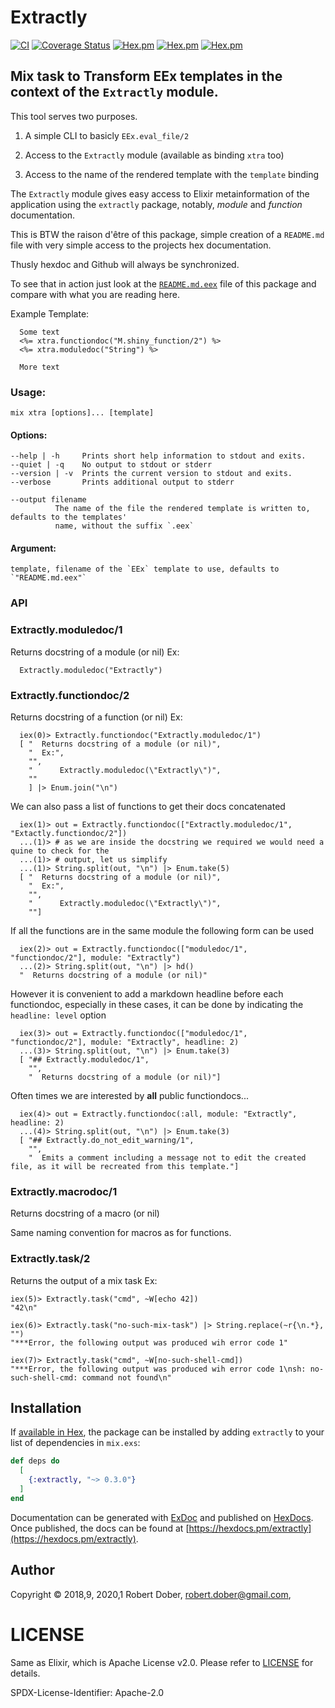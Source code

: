 # Extractly

<!--
DO NOT EDIT THIS FILE
It has been generated from the template `README.md.eex` by Extractly (https://github.com/RobertDober/extractly.git)
and any changes you make in this file will most likely be lost
-->

[![CI](https://github.com/RobertDober/extractly/workflows/CI/badge.svg)](https://github.com/RobertDober/extractly/workflows/ci.yml)
[![Coverage Status](https://coveralls.io/repos/github/RobertDober/extractly/badge.svg?branch=master)](https://coveralls.io/github/RobertDober/extractly?branch=master)
[![Hex.pm](https://img.shields.io/hexpm/v/extractly.svg)](https://hex.pm/packages/extractly)
[![Hex.pm](https://img.shields.io/hexpm/dw/extractly.svg)](https://hex.pm/packages/extractly)
[![Hex.pm](https://img.shields.io/hexpm/dt/extractly.svg)](https://hex.pm/packages/extractly)



##  Mix task to Transform EEx templates in the context of the `Extractly` module.

  This tool serves two purposes.

  1. A simple CLI to basicly `EEx.eval_file/2`

  1. Access to the `Extractly` module (available as binding `xtra` too)

  1. Access to the name of the rendered template with the `template` binding

  The `Extractly` module gives easy access to Elixir metainformation of the application using
  the `extractly` package, notably, _module_  and _function_ documentation.

  This is BTW the raison d'être of this package, simple creation of a `README.md` file with very simple
  access to the projects hex documentation.

  Thusly hexdoc and Github will always be synchronized.

  To see that in action just look at the [`README.md.eex`](README.md.eex) file of this package and compare
  with what you are reading here.


  Example Template:

      Some text
      <%= xtra.functiondoc("M.shiny_function/2") %>
      <%= xtra.moduledoc("String") %>

      More text


### Usage:

    mix xtra [options]... [template]

#### Options:

    --help | -h     Prints short help information to stdout and exits.
    --quiet | -q    No output to stdout or stderr
    --version | -v  Prints the current version to stdout and exits.
    --verbose       Prints additional output to stderr

    --output filename
              The name of the file the rendered template is written to, defaults to the templates'
              name, without the suffix `.eex`

#### Argument:

    template, filename of the `EEx` template to use, defaults to `"README.md.eex"`




### API

### Extractly.moduledoc/1

  Returns docstring of a module (or nil)
  Ex:

      Extractly.moduledoc("Extractly")
### Extractly.functiondoc/2

  Returns docstring of a function (or nil)
  Ex:

      iex(0)> Extractly.functiondoc("Extractly.moduledoc/1")
      [ "  Returns docstring of a module (or nil)",
        "  Ex:",
        "", 
        "      Extractly.moduledoc(\"Extractly\")",
        ""
        ] |> Enum.join("\n")

  We can also pass a list of functions to get their docs concatenated

      iex(1)> out = Extractly.functiondoc(["Extractly.moduledoc/1", "Extactly.functiondoc/2"])
      ...(1)> # as we are inside the docstring we required we would need a quine to check for the
      ...(1)> # output, let us simplify
      ...(1)> String.split(out, "\n") |> Enum.take(5)
      [ "  Returns docstring of a module (or nil)",
        "  Ex:",
        "", 
        "      Extractly.moduledoc(\"Extractly\")",
        ""]

  If all the functions are in the same module the following form can be used

      iex(2)> out = Extractly.functiondoc(["moduledoc/1", "functiondoc/2"], module: "Extractly")
      ...(2)> String.split(out, "\n") |> hd()
      "  Returns docstring of a module (or nil)"

  However it is convenient to add a markdown headline before each functiondoc, especially in these cases,
  it can be done by indicating the `headline: level` option

      iex(3)> out = Extractly.functiondoc(["moduledoc/1", "functiondoc/2"], module: "Extractly", headline: 2)
      ...(3)> String.split(out, "\n") |> Enum.take(3)
      [ "## Extractly.moduledoc/1",
        "",
        "  Returns docstring of a module (or nil)"]

  Often times we are interested by **all** public functiondocs...

      iex(4)> out = Extractly.functiondoc(:all, module: "Extractly", headline: 2)
      ...(4)> String.split(out, "\n") |> Enum.take(3)
      [ "## Extractly.do_not_edit_warning/1",
        "",
        "  Emits a comment including a message not to edit the created file, as it will be recreated from this template."]

### Extractly.macrodoc/1

  Returns docstring of a macro (or nil)

  Same naming convention for macros as for functions.
### Extractly.task/2

Returns the output of a mix task
  Ex:

    iex(5)> Extractly.task("cmd", ~W[echo 42])
    "42\n"

    iex(6)> Extractly.task("no-such-mix-task") |> String.replace(~r{\n.*}, "")
    "***Error, the following output was produced wih error code 1"

    iex(7)> Extractly.task("cmd", ~W[no-such-shell-cmd])
    "***Error, the following output was produced wih error code 1\nsh: no-such-shell-cmd: command not found\n"


## Installation

If [available in Hex](https://hex.pm/docs/publish), the package can be installed
by adding `extractly` to your list of dependencies in `mix.exs`:

```elixir
def deps do
  [
    {:extractly, "~> 0.3.0"}
  ]
end
```

Documentation can be generated with [ExDoc](https://github.com/elixir-lang/ex_doc)
and published on [HexDocs](https://hexdocs.pm). Once published, the docs can
be found at [https://hexdocs.pm/extractly](https://hexdocs.pm/extractly).


## Author

Copyright © 2018,9, 2020,1 Robert Dober, robert.dober@gmail.com,

# LICENSE

Same as Elixir, which is Apache License v2.0. Please refer to [LICENSE](LICENSE) for details.

SPDX-License-Identifier: Apache-2.0
